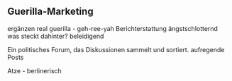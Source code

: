 ## Guerilla-Marketing
ergänzen
real
guerilla - geh-ree-yah
Berichterstattung
ängstschlotternd
was steckt dahinter?
beleidigend

Ein politisches Forum, das Diskussionen sammelt und sortiert.
aufregende Posts

Atze - berlinerisch

